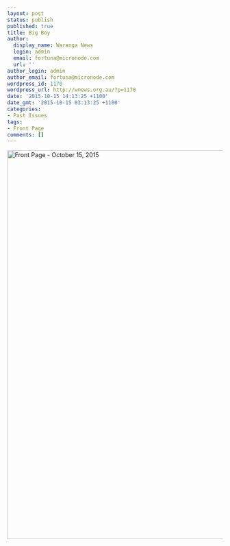 ```yaml
---
layout: post
status: publish
published: true
title: Big Boy
author:
  display_name: Waranga News
  login: admin
  email: fortuna@micronode.com
  url: ''
author_login: admin
author_email: fortuna@micronode.com
wordpress_id: 1170
wordpress_url: http://wnews.org.au/?p=1170
date: '2015-10-15 14:13:25 +1100'
date_gmt: '2015-10-15 03:13:25 +1100'
categories:
- Past Issues
tags:
- Front Page
comments: []
---
```

<p><a href="http://wnews.org.au/wp-content/uploads/2015/10/wnews20151015P01.pdf"><img class="alignnone size-full wp-image-1146" src="http://wnews.org.au/wp-content/uploads/2015/10/wnews20151015P01.jpeg" alt="Front Page - October 15, 2015" width="624" height="907" /></a></p>
